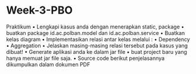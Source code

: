 # Week-3-PBO
Praktikum
• Lengkapi kasus anda dengan menerapkan static, package
• buatkan package id.ac.polban.model dan id.ac.polban.service
• Buatkan kelas diagram
• Implementasikan relasi antar kelas melalui :
  • Dependency
  • Aggregation
• Jelaskan masing-masing relasi tersebut pada
kasus yang dibuat!
• Generate aplikasi anda ke dalam jar file
• buat project baru yang hanya memuat jar file
saja.
• Source code berikut penjelasannya
dikumpulkan dalam dokumen PDF
